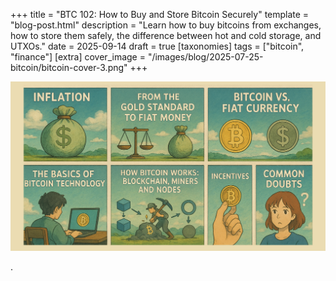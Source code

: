+++
title = "BTC 102: How to Buy and Store Bitcoin Securely"
template = "blog-post.html"
description = "Learn how to buy bitcoins from exchanges, how to store them safely, the difference between hot and cold storage, and UTXOs."
date = 2025-09-14
draft = true
[taxonomies]
tags = ["bitcoin", "finance"]
[extra]
cover_image = "/images/blog/2025-07-25-bitcoin/bitcoin-cover-3.png"
+++

![blog-cover](/images/blog/2025-07-25-bitcoin/bitcoin-cover-3.png)

.